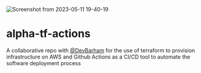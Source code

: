 

![Screenshot from 2023-05-11 19-40-19](https://github.com/husseinalamutu/alpha-tf-actions/assets/70139300/cdcf9ff8-35c7-44b0-a61f-871013394764)

# alpha-tf-actions

A collaborative repo with [@DevBarham](https://github.com/DevBarham) for the use of terraform to provision infrastructure on AWS and Github Actions as a CI/CD tool to automate the software deployment process
